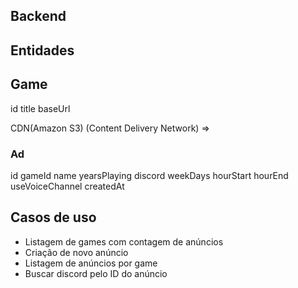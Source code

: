 ## Backend

## Entidades

## Game
  id
  title
  baseUrl

  CDN(Amazon S3) (Content Delivery Network) => 

### Ad
id
gameId
name
yearsPlaying
discord
weekDays
hourStart
hourEnd
useVoiceChannel
createdAt

## Casos de uso

- Listagem de games com contagem de anúncios
- Criação de novo anúncio
- Listagem de anúncios por game
- Buscar discord pelo ID do anúncio

